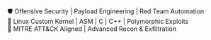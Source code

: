 🛡️ Offensive Security | Payload Engineering | Red Team Automation  
🐧 Linux Custom Kernel | ASM | C | C++ | Polymorphic Exploits  
🚀 MITRE ATT&CK Aligned | Advanced Recon & Exfiltration  

